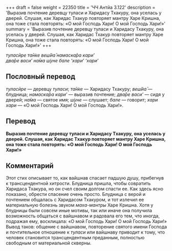 +++
draft = false
weight = 22350
title = 'ЧЧ Антйа 3.122'
description = 'Выразив почтение деревцу туласи и Харидасу Тхакуру, она уселась у дверей. Слушая, как Харидас Тхакур повторяет мантру Харе Кришна, она тоже стала повторять: «О мой Господь Хари! О мой Господь Хари!»'
summary = 'Выразив почтение деревцу туласи и Харидасу Тхакуру, она уселась у дверей. Слушая, как Харидас Тхакур повторяет мантру Харе Кришна, она тоже стала повторять: «О мой Господь Хари! О мой Господь Хари!»'
+++

_туласӣре та̄н̇ке веш́йа̄ намаска̄ра кари’  
два̄ре васи’ на̄ма ш́уне бале ‘хари’ ‘хари’_

## Пословный перевод

_туласӣре_ — деревцу _туласи_; _та̄н̇ке_ — Харидасу Тхакуру; _веш́йа̄_ — блудница; _намаска̄ра_ _кари’_ — выразив почтение; _два̄ре_ _васи’_ — сидя у дверей; _на̄ма_ — святое имя; _ш́уне_ — слушает; _бале_ — говорит; _хари_ _хари_ — «О мой Господь Хари! О мой Господь Хари!».

## Перевод

**Выразив почтение деревцу туласи и Харидасу Тхакуру, она уселась у дверей. Слушая, как Харидас Тхакур повторяет мантру Харе Кришна, она тоже стала повторять: «О мой Господь Хари! О мой Господь Хари!»**

## Комментарий

Этот стих описывает то, как вайшнав спасает падшую душу, прибегнув к трансцендентной хитрости. Блудница пришла, чтобы совратить Харидаса Тхакура, но он счел своим долгом спасти ее. Как здесь ясно показано, обрести спасение очень просто. Блудница с верой и почтением общалась с Харидасом Тхакуром, и тот излечил ее материальную болезнь звуком _маха-мантры_ Харе Кришна. Хотя у блудницы были совсем иные мотивы, так или иначе она получила возможность общаться с вайшнавом и радовала его тем, что иногда, подражая ему, восклицала: «О мой Господь Хари! О мой Господь Хари!» Вывод таков: общение с вайшнавом, повторение святого имени Господа и почтительное отношение к _туласи_ или вайшнаву приводит к тому, что человек становится трансцендентным преданным, полностью свободным от материальной скверны.
